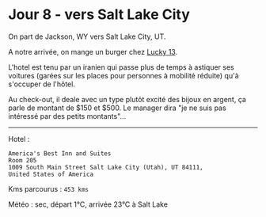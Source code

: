 # Jour 8 - vers Salt Lake City
On part de Jackson, WY vers Salt Lake City, UT.

A notre arrivée, on mange un burger chez [Lucky 13](http://www.lucky13slc.com/).

L'hotel est tenu par un iranien qui passe plus de temps à astiquer ses voitures (garées sur les places pour personnes à mobilité réduite) qu'à s'occuper de l'hôtel.

Au check-out, il deale avec un type plutôt excité des bijoux en argent, ça parle de montant de $150 et $500. Le manager dira "je ne suis pas intéressé par des petits montants"...

--------------------------------------------------------------------------------

Hotel :

```
America's Best Inn and Suites
Room 205
1009 South Main Street Salt Lake City (Utah), UT 84111,
United States of America
```

Kms parcourus : `453 kms`

Météo : sec, départ 1°C, arrivée 23°C à Salt Lake
